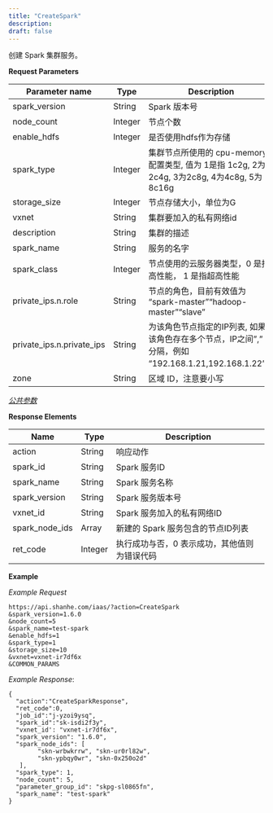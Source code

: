 ```yaml
---
title: "CreateSpark"
description: 
draft: false
---
```




创建 Spark 集群服务。

**Request Parameters**

| Parameter name | Type | Description | Required |
| --- | --- | --- | --- |
| spark_version | String | Spark 版本号 | Yes |
| node_count | Integer | 节点个数 | Yes |
| enable_hdfs | Integer | 是否使用hdfs作为存储 | Yes |
| spark_type | Integer | 集群节点所使用的 cpu-memory 配置类型, 值为 1是指 1c2g, 2为2c4g, 3为2c8g, 4为4c8g, 5为8c16g | Yes |
| storage_size | Integer | 节点存储大小，单位为G | Yes |
| vxnet | String | 集群要加入的私有网络id | Yes |
| description | String | 集群的描述 | No |
| spark_name | String | 服务的名字 | No |
| spark_class | Integer | 节点使用的云服务器类型，0 是指 高性能， 1 是指超高性能 | No |
| private_ips.n.role | String | 节点的角色，目前有效值为 “spark-master”“hadoop-master”“slave” | No |
| private_ips.n.private_ips | String | 为该角色节点指定的IP列表, 如果该角色存在多个节点，IP之间”,” 号分隔，例如 “192.168.1.21,192.168.1.22”。 | No |
| zone | String | 区域 ID，注意要小写 | Yes |

[_公共参数_](../../../parameters/)

**Response Elements**

| Name | Type | Description |
| --- | --- | --- |
| action | String | 响应动作 |
| spark_id | String | Spark 服务ID |
| spark_name | String | Spark 服务名称 |
| spark_version | String | Spark 服务版本号 |
| vxnet_id | String | Spark 服务加入的私有网络ID |
| spark_node_ids | Array | 新建的 Spark 服务包含的节点ID列表 |
| ret_code | Integer | 执行成功与否，0 表示成功，其他值则为错误代码 |

**Example**

_Example Request_

```
https://api.shanhe.com/iaas/?action=CreateSpark
&spark_version=1.6.0
&node_count=5
&spark_name=test-spark
&enable_hdfs=1
&spark_type=1
&storage_size=10
&vxnet=vxnet-ir7df6x
&COMMON_PARAMS
```

_Example Response_:

```
{
  "action":"CreateSparkResponse",
  "ret_code":0,
  "job_id":"j-yzoi9ysq",
  "spark_id":"sk-isdi2f3y",
  "vxnet_id': "vxnet-ir7df6x",
  "spark_version": "1.6.0",
  "spark_node_ids": [
        "skn-wrbwkrrw", "skn-ur0rl82w",
        "skn-ypbqy0wr", "skn-0x250o2d"
   ],
  "spark_type": 1,
  "node_count": 5,
  "parameter_group_id": "skpg-sl0865fn",
  "spark_name": "test-spark"
}
```
